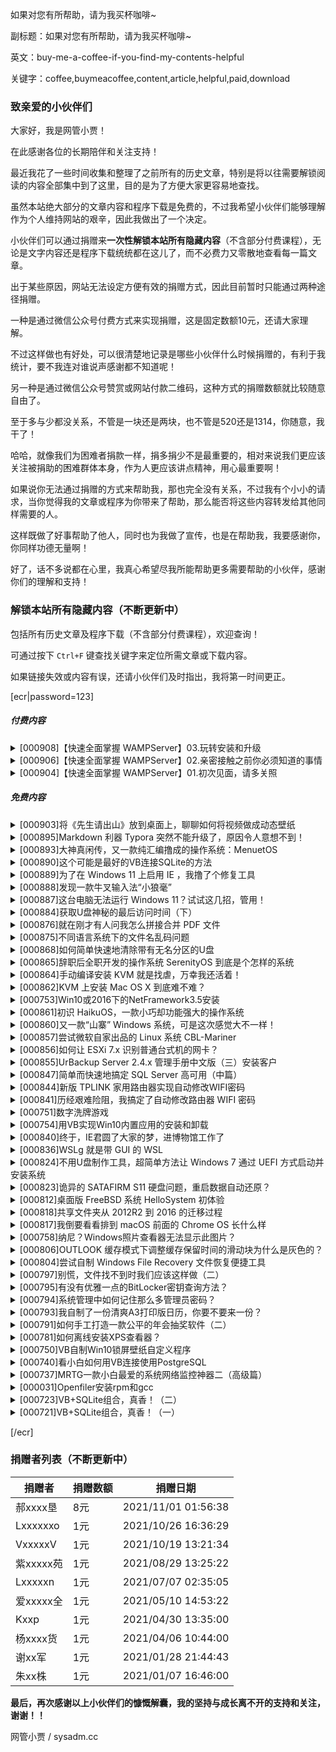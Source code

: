 如果对您有所帮助，请为我买杯咖啡~

副标题：如果对您有所帮助，请为我买杯咖啡~

英文：buy-me-a-coffee-if-you-find-my-contents-helpful

关键字：coffee,buymeacoffee,content,article,helpful,paid,download



### 致亲爱的小伙伴们

大家好，我是网管小贾！

在此感谢各位的长期陪伴和关注支持！



最近我花了一些时间收集和整理了之前所有的历史文章，特别是将以往需要解锁阅读的内容全部集中到了这里，目的是为了方便大家更容易地查找。

虽然本站绝大部分的文章内容和程序下载是免费的，不过我希望小伙伴们能够理解作为个人维持网站的艰辛，因此我做出了一个决定。

小伙伴们可以通过捐赠来**一次性解锁本站所有隐藏内容**（不含部分付费课程），无论是文字内容还是程序下载统统都在这儿了，而不必费力又零散地查看每一篇文章。



出于某些原因，网站无法设定方便有效的捐赠方式，因此目前暂时只能通过两种途径捐赠。

一种是通过微信公众号付费方式来实现捐赠，这是固定数额10元，还请大家理解。

不过这样做也有好处，可以很清楚地记录是哪些小伙伴什么时候捐赠的，有利于我统计，要不我连对谁说声感谢都不知道呢！

另一种是通过微信公众号赞赏或网站付款二维码，这种方式的捐赠数额就比较随意自由了。

至于多与少都没关系，不管是一块还是两块，也不管是520还是1314，你随意，我干了！

哈哈，就像我们为困难者捐款一样，捐多捐少不是最重要的，相对来说我们更应该关注被捐助的困难群体本身，作为人更应该讲点精神，用心最重要啊！



如果说你无法通过捐赠的方式来帮助我，那也完全没有关系，不过我有个小小的请求，当你觉得我的文章或程序为你带来了帮助，那么能否将这些内容转发给其他同样需要的人。

这样既做了好事帮助了他人，同时也为我做了宣传，也是在帮助我，我要感谢你，你同样功德无量啊！

好了，话不多说都在心里，我真心希望尽我所能帮助更多需要帮助的小伙伴，感谢你们的理解和支持！



### 解锁本站所有隐藏内容（不断更新中）

包括所有历史文章及程序下载（不含部分付费课程），欢迎查询！

可通过按下 `Ctrl+F` 键查找关键字来定位所需文章或下载内容。

如果链接失效或内容有误，还请小伙伴们及时指出，我将第一时间更正。



[ecr|password=123]



##### 付费内容

<details>
<summary>[000908]【快速全面掌握 WAMPServer】03.玩转安装和升级</summary>
文章链接：https://www.sysadm.cc/index.php/webxuexi/908-master-wampserver-quickly-and-playing-installation-and-upgrade
    <br>
    阅读密码：314580
</details>

<details>
<summary>[000906]【快速全面掌握 WAMPServer】02.亲密接触之前你必须知道的事情</summary>
    文章链接：https://www.sysadm.cc/index.php/webxuexi/906-master-wampserver-quickly-and-comprehensively-wampserver-all-you-need-to-know
    <br>
    阅读密码：229441
</details>

<details>
<summary>[000904]【快速全面掌握 WAMPServer】01.初次见面，请多关照</summary>
    文章链接：https://www.sysadm.cc/index.php/webxuexi/904-master-wampserver-quickly-and-comprehensively-nice-to-meet-you
    <br>
    阅读密码：903351
</details>



##### 免费内容

<details>
<summary>[000903]将《先生请出山》放到桌面上，聊聊如何将视频做成动态壁纸</summary>
文章链接：https://www.sysadm.cc/index.php/vbbiancheng/903-put-the-video-sir-please-come-out-to-be-an-official-onto-desktop-let-us-talk-about-how-to-make-videos-into-lively-wallpaper
<br>
阅读密码：746480
<br><br>
网管小贾的MP4动态壁纸程序(WindowsMediaPlayer).7z (106K)
<br>
下载链接：https://pan.baidu.com/s/1HYATSyA3H2YNPivAu2i6aw
<br>
提取码：gvt3
<br><br>
网管小贾的MP4动态壁纸程序(VLCMediaPlayer).7z (106K)
<br>
因 VLC 安装包较大，此压缩包不含 VLC 安装包，请到下面官网链接下载。
<br>
下载链接：https://pan.baidu.com/s/1uiSTHTdujRD62sPuj7M03A
<br>
提取码：0p0z
<br><br>
VLC Media Player(vlc-3.0.16-win32).exe (40M)
<br>
当前最新版本 3.0.16 ，切记安装 32 位。
<br>
下载链接：https://www.videolan.org/
<br><br>
《先生请出山》魔性舞步演示视频小片段
<br>
下载链接：https://pan.baidu.com/s/1PgIkBv--E3A5Dwuwt9VWvA
<br>
提取码：bg82
</details>

<details>
<summary>[000895]Markdown 利器 Typora 突然不能升级了，原因令人意想不到！</summary>
文章链接：https://www.sysadm.cc/index.php/xitongyunwei/895-why-markdown-tool-typora-cannot-be-upgraded-suddenly-the-reason-is-unexpected
<br>
阅读密码：935180
<br><br>
Windows 64位/32位
<br>
typora_0.11.18.zip (132.15M)
<br>
下载链接：https://pan.baidu.com/s/1j2wjtwxNa2SrXUXf5yAF7A
<br>
提取码：pvc6
<br><br>
Linux
<br>
Deb包: typora_0.11.18_amd64.deb (67.03M)
<br>
下载链接：https://pan.baidu.com/s/1YcvVqj2uLGfbZLiavaViHQ
<br>
提取码：gkrj
<br><br>
Tar包: Typora-linux-x64.tar.gz (Ver: 0.9.92) (89.41M)
<br>
下载链接：https://pan.baidu.com/s/15IQ7CwkIIICkjeWPZC_hdw
<br>
提取码：bq8r
<br><br>
MacOS
<br>
typora-0.11.18.dmg (15.43M)
<br>
下载链接：https://pan.baidu.com/s/1L-GqZailmveCo5lBO9hP7Q
<br>
提取码：igyi 
</details>

<details>
<summary>[000893]大神真闲传，又一款纯汇编撸成的操作系统：MenuetOS</summary>
文章链接：https://www.sysadm.cc/index.php/xitongyunwei/893-they-always-have-free-time-and-another-pure-assembly-operating-system-menuetos
<br>
阅读密码：152190
<br><br>
MenuetOS64.iso(1.45M) & MenuetOS32.iso(1.45M)
<br>
下载链接：https://pan.baidu.com/s/1tEd1eFxNDCobJKsP_YU_LA
<br>
提取码：xb07
</details>

<details>
<summary>[000890]这个可能是最好的VB连接SQLite的方法</summary>
文章链接：https://www.sysadm.cc/index.php/vbbiancheng/890-this-is-probably-the-best-way-to-connect-sqlite-with-vb
<br>
阅读密码：530001
<br><br>
网管小贾的VB+SQLite演示程序.7z(2.72M)
<br>
下载链接：https://pan.baidu.com/s/1FYOu7YvJDHkPGNv89jdltw
<br>
提取码：n2vt
</details>

<details>
<summary>[000889]为了在 Windows 11 上启用 IE ，我撸了个修复工具</summary>
文章链接：https://www.sysadm.cc/index.php/xitongyunwei/889-in-order-to-use-ie-on-windows-11-i-made-a-fix-app
<br>
阅读密码：924180
<br><br>
网管小贾的Windows11一键修复IE11工具.7z(4.93M)
<br>
下载链接：https://pan.baidu.com/s/1SmtuLev7tecxfcF08qvnJA
<br>
提取码：mmaa
<br><br>
ieframe.dll.7z(4.85M)
<br>
下载链接：https://pan.baidu.com/s/1Ys7TRwKzRWG1HAUBfkUpHw
<br>
提取码：vii4
</details>

<details>
<summary>[000888]发现一款牛叉输入法“小狼毫”</summary>
文章链接：https://www.sysadm.cc/index.php/xitongyunwei/888-i-found-a-good-rime-input-method-engine
<br>
阅读密码：531331
<br><br>
小狼毫输入法+五笔拼音组件.7z（10M）
<br>
下载链接：https://pan.baidu.com/s/1UUJT9WH5arZUXfHt1nj4FA
<br>
提取码： ug5o
</details>

<details>
<summary>[000887]这台电脑无法运行 Windows 11？试试这几招，管用！</summary>
文章链接：https://www.sysadm.cc/index.php/xitongyunwei/887-this-pc-can-not-run-windows-11-try-these-methods-they-work
<br>
阅读密码：403031
<br><br>
LanConfig.reg (1K)
<br>
下载链接：https://pan.baidu.com/s/1KHPZeOutDYKJOwprGHF8Vg
<br>
提取码：d8m4
</details>

<details>
<summary>[000884]获取U盘神秘的最后访问时间（下）</summary>
文章链接：https://www.sysadm.cc/index.php/xitongyunwei/884-getting-the-last-mysterious-attach-timestamps-of-usb-flash-disk-2
<br>
阅读密码：926091
<br><br>
网管小贾的USB时间记录查看器 XJUsbViewer (96K)
<br>
本地下载：https://pan.baidu.com/s/1ws7n840lpfTAl4PW78_kOA
<br>
提取码：8ut4
</details>

<details>
<summary>[000876]就在刚才有人问我怎么拼接合并 PDF 文件</summary>
文章链接：https://www.sysadm.cc/index.php/xitongyunwei/876-just-now-someone-asked-me-how-to-merge-pdf-files
<br>
阅读密码：938231
<br><br>
MergePDF.7z(67.8K)
<br>
下载链接：https://pan.baidu.com/s/1HLvl9F98Ypa8L20KD9EvBQ
<br>
提取码：myyq
</details>

<details>
<summary>[000875]不同语言系统下的文件名乱码问题</summary>
文章链接：https://www.sysadm.cc/index.php/vbbiancheng/875-garbled-code-problem-of-filename-in-different-language-systems
<br>
阅读密码：308180
<br><br>
网管小贾的日文乱码转换器.7z(94K)
<br>
下载链接：https://pan.baidu.com/s/1EKeT0xm89EPjvnk2ii343g
<br>
提取码：2a6m
</details>

<details>
<summary>[000868]如何简单快速地清除带有无名分区的U盘</summary>
文章链接：https://www.sysadm.cc/index.php/xitongyunwei/868-how-to-simply-and-quickly-clean-usb-stick-with-undeletable-partitions
<br>
阅读密码：937211
<br><br>
USBOOT.7z (368K)
<br>
下载链接：https://pan.baidu.com/s/1aQ4ofjm74s7-kT8h3cbenQ
<br>
提取码： mjp5 
</details>

<details>
<summary>[000865]辞职后全职开发的操作系统 SerenityOS 到底是个怎样的系统</summary>
文章链接：https://www.sysadm.cc/index.php/xitongyunwei/865-how-about-serenityos-which-i-quit-my-job-to-focus-on-it-full-time
<br>
阅读密码：028190
<br><br>
cldr-39.0.0-json-modern.zip(39.7M)
<br>
本地下载：https://pan.baidu.com/s/1aJ3Nuy-HUYmw0FH_sl3c-A
<br>
提取码：lt2e
<br><br>
现成的映像文件 serenityos.vdi (328M)
<br>
下载链接：https://pan.baidu.com/s/1K8sKlKfahjYts_MDtXpKlQ
<br>
提取码：dr9g
<br><br>
现成的映像文件 serenityos.vmdk (284M)
<br>
下载链接：https://pan.baidu.com/s/1MtbowWCP4FWYYbzAlo48eA
<br>
提取码：iw7u
</details>

<details>
<summary>[000864]手动编译安装 KVM 就是找虐，万幸我还活着！</summary>
文章链接：https://www.sysadm.cc/index.php/xitongyunwei/864-compiling-and-installing-of-kvm-is-very-troublesome-thanks-god-i-am-still-alive
<br>
阅读密码：134390
<br><br>
ninja-linux.zip(100K)
<br>
本地下载：https://pan.baidu.com/s/1zdjoZaTw7bia0r2zG_Q6mQ
<br>
提取码：6pzq
<br><br>
libvirt-daemon-drivers.zip(2.15M)
<br>
打包下载：https://pan.baidu.com/s/1F-q6QniOol-AHQhgPLtRRQ
<br>
提取码：by0m
<br><br>
gtksourceview-4.6.1.tar.xz（1.10M）
<br>
下载链接：https://pan.baidu.com/s/1ib6woV9qFXRNiy-dx4pC4w
<br>
提取码：odbu
</details>

<details>
<summary>[000862]KVM 上安装 Mac OS X 到底难不难？</summary>
文章链接：https://www.sysadm.cc/index.php/xitongyunwei/862-how-to-install-mac-os-x-on-kvm
<br>
阅读密码：304180
<br><br>
OSX-KVM.zip(15.6M)
<br>
下载链接：https://pan.baidu.com/s/1J8YYXroOwJQJiX-zV6onUg
<br>
提取码：mtqe
<br><br>
1. High_Sierra_10.13.dmg(463M)
<br>
2. Mojave_10.14.dmg(458M)
<br>
3. Catalina_10.15.dmg(475M)
<br>
4. Big_Sur_11.0.dmg(637M)
<br>
切记：需要将它们转换成 img 后才能加载使用哦！
<br>
下载链接：https://pan.baidu.com/s/164XkIjobx8oaWAsmPtG9OQ
<br>
提取码：n7i6
<br><br>
MacOSX.xml.zip(29.9K)
<br>
下载链接：https://pan.baidu.com/s/1gRUYtxHqe1oKJYQw0sBYCA
<br>
提取码：me4f
</details>

<details>
<summary>[000753]Win10或2016下的NetFramework3.5安装</summary>
文章链接：https://www.sysadm.cc/index.php/xitongyunwei/753-win10-2016-net-framework-35
<br>
阅读密码：109131
<br><br>
网管小贾自制脱机安装卸载Netframework3.5组件批处理程序
<br>
https://pan.baidu.com/s/10AqjucEAvacW2hnLFg3ZBg
<br>
提取码：k3e4
</details>

<details>
<summary>[000861]初识 HaikuOS，一款小巧却功能强大的操作系统</summary>
文章链接：https://www.sysadm.cc/index.php/xitongyunwei/861-first-met-haiku-a-small-but-powerful-os
<br>
阅读密码：220280
<br><br>
haiku-r1beta3-x86_64-anyboot.iso(718M)
<br>
下载链接：https://pan.baidu.com/s/1PGX-JQlZOaglgHekWeAmWA
<br>
提取码：nbh2
</details>

<details>
<summary>[000860]又一款“山寨” Windows 系统，可是这次感觉大不一样！</summary>
文章链接：https://www.sysadm.cc/index.php/xitongyunwei/860-another-windows-like-system-but-this-time-it-feels-very-different
<br>
阅读密码：002390
<br><br>
ReactOS-0.4.13-release-28-g5724391-iso.zip(120M)
<br>
下载链接：https://pan.baidu.com/s/1AivPDpDS7XoIlqunxQRMcw
<br>
提取码：xtfw
</details>

<details>
<summary>[000857]尝试微软自家出品的 Linux 系统 CBL-Mariner</summary>
文章链接：https://www.sysadm.cc/index.php/xitongyunwei/857-test-cbl-mariner-which-is-linux-from-microsoft
<br>
阅读密码：436501
<br><br>
CBL-Mariner.7z (483M)
<br>
下载链接：https://pan.baidu.com/s/1KbcC3UmbBg9zl6Sky-musA
<br>
提取码：4n10
<br><br>
core-legacycore-1.0.20210728.1236.vhdx (632.00M)
<br>
下载链接：https://pan.baidu.com/s/1SZeNkkYjkkQFlvSAsqeRdQ
<br>
提取码：0qyv
<br><br>
core-legacycore-1.0.20210728.1250.vhd (2.00G)
<br>
下载链接：https://pan.baidu.com/s/1YFhYB-6aYCkdoTn2LeGBHw
<br>
提取码：gyok
<br><br>
meta-user-data.iso (366K)
<br>
下载链接：https://pan.baidu.com/s/1Qtgw1Qi2xLywUW7pmneW6w
<br>
提取码：5yqz
<br><br>
完整版可引导 full-1.0.20210728.1317.iso (677.03M)
<br>
下载链接：链接：https://pan.baidu.com/s/11dEA6ceo292WynXYmdYdSg
<br>
提取码：25w0
</details>

<details>
<summary>[000856]如何让 ESXi 7.x 识别普通台式机的网卡？</summary>
文章链接：https://www.sysadm.cc/index.php/xitongyunwei/856-how-to-make-esxi-7-x-recognize-the-network-adapt-card-of-desktop-pc
<br>
阅读密码：757190
<br><br>
驱动注入工具
<br>
ESXi-Customizer-PS-2.8.1.zip
<br>
下载链接：https://pan.baidu.com/s/1kPbFlEbLCbVt3atfDJjkkw
<br>
提取码：txr7
<br><br>
USB 网卡驱动
<br>
ESXi702-VMKUSB-NIC-FLING-47140841-component-18150468.zip
<br>
下载链接：https://pan.baidu.com/s/10mHYyy7lnqkfyOYomeAa6w
<br>
提取码：sn1k
<br><br>
ESXi 7.0U2a 扩展包
<br>
VMware-ESXi-7.0U2a-17867351-depot.zip
<br>
下载链接：https://pan.baidu.com/s/19u7zklSSPMKs8RfD7N7OSg
<br>
提取码：0v26
<br><br>
ESXi-7.0U2a-VMKUSB-NIC-FLING.ISO (388M)
<br>
SHA256: 74D05ECC728EC565CA9EEF57928F4B1F86EC3F7005DF2AED395352B748B176E2
<br>
下载链接：https://pan.baidu.com/s/1Wn4tARpUzqGSFRjQvXm6aA
<br>
提取码：o95m
</details>

<details>
<summary>[000855]UrBackup Server 2.4.x 管理手册中文版（三）安装客户</summary>
文章链接：https://www.sysadm.cc/index.php/xitongyunwei/855-administration-manual-for-urbackup-server-3
<br>
阅读密码：955380
<br><br>
批量部署UrBackup客户端脚本.py.7z
<br>
下载链接：https://pan.baidu.com/s/1IWkkh0zH1CZCRUb7iI3MkA
<br>
提取码：rzd4
<br><br>
UrBackup Client 2.0.29.pkg.7z (5.05M)
<br>
下载链接：https://pan.baidu.com/s/1GhT3s7f65W5QOi6KPL4k3g
<br>
提取码：bzdv
</details>

<details>
<summary>[000847]简单而快速地搞定 SQL Server 高可用（中篇）</summary>
文章链接：https://www.sysadm.cc/index.php/xitongyunwei/847-simple-and-fast-solution-to-always-on-high-availability-of-sql-server-2
<br>
阅读密码：230580
<br><br>
当前搬运最新版 SSMS 18.9.1 (651M)
<br>
下载链接：https://pan.baidu.com/s/1xJFE9O0rYfA1pyiETFHxoQ
<br>
提取码：4fb6
<br><br>
Net Framework 4.7.2 (80M)
<br>
下载链接：https://pan.baidu.com/s/1JuMgYPpBVzPxLuvGdgdWug
<br>
提取码：piif
<br><br>
以上证书生成导入脚本下载：
<br>
下载链接：https://pan.baidu.com/s/1LmBitugDmnF8cwZ4LFgLJA
<br>
提取码：92du
</details>

<details>
<summary>[000844]新版 TPLINK 家用路由器实现自动修改WIFI密码</summary>
文章链接：https://www.sysadm.cc/index.php/xitongyunwei/844-tplink-router-how-to-change-wifi-password-automatically-everyday
<br>
阅读密码：146580
<br><br>
完整油猴代码下载：
<br>
下载链接：https://pan.baidu.com/s/1rpV4vjiO8MmMUtmNDMQwDQ
<br>
提取码：dal7
</details>

<details>
<summary>[000841]历经艰难险阻，我搞定了自动修改路由器 WIFI 密码</summary>
文章链接：https://www.sysadm.cc/index.php/xitongyunwei/841-after-a-lot-of-difficulties-i-resolved-issue-to-change-wifi-password-of-router-automatically
<br>
阅读密码：613290
<br><br>
定时修改路由器 WIFI 密码.7z (29.5K)
<br>
下载链接：https://pan.baidu.com/s/1I-Vg-WWwwJbMfu0jXNp64A
<br>
提取码：w8lw
</details>

<details>
<summary>[000751]数字洗牌游戏</summary>
文章链接：https://www.sysadm.cc/index.php/vbbiancheng/751-vb-shuffle-game
<br>
阅读密码：748101
<br><br>
数字洗牌游戏.7z (49K)
<br>
下载链接：https://pan.baidu.com/s/1wuG0-sLNkvQi2865WwRLMQ
<br>
提取码：4pzt
</details>

<details>
<summary>[000754]用VB实现Win10内置应用的安装和卸载</summary>
文章链接：https://www.sysadm.cc/index.php/vbbiancheng/754-vb-win10-appxpackage-remove
<br>
阅读密码：359122
<br><br>
https://pan.baidu.com/s/1fFmHgj3L1G2Uf0rOwLVWtw
<br>
提取码：cphz
</details>

<details>
<summary>[000840]终于，IE君圆了大家的梦，进博物馆工作了</summary>
文章链接：https://www.sysadm.cc/index.php/xitongyunwei/840-finally-mr-ie-realized-our-dreams-and-went-to-work-in-the-museum
<br>
阅读密码：005190
<br><br>
IE 6.0 (52.4M)
<br>
使用平台：Windows 2000
<br>
下载链接：https://pan.baidu.com/s/107p475WqZ80qwMstxL3Htw
<br>
提取码：kfr8
<br><br>
IE 7.0 (20.9M) 含卸载工具
<br>
使用平台：Windows XP
<br>
下载链接：https://pan.baidu.com/s/1J9A0VGtR9M5Cd03w2NLmUw
<br>
提取码：095r
<br><br>
IE 8.0 (16.0M)
<br>
使用平台：Windows XP
<br>
下载链接：https://pan.baidu.com/s/1avPcFOcGbD3fc1SSEaPbuQ
<br>
提取码：pcd5
<br><br>
IE 11 (48.9M) for x86
<br>
使用平台：Windows 7 32位
<br>
下载链接：https://pan.baidu.com/s/1GdPa2EU8aA8IUUjkQ_2fUg
<br>
提取码：2dqn
<br><br>
IE 11 (91.8M) for x64
<br>
使用平台：Windows 7 64位
<br>
下载链接：https://pan.baidu.com/s/1B8mygIriqkIldkrDtcymXA
<br>
提取码：a3yj
</details>

<details>
<summary>[000836]WSLg 就是带 GUI 的 WSL</summary>
文章链接：https://www.sysadm.cc/index.php/xitongyunwei/836-wslg-is-short-for-windows-subsystem-for-linux-gui
<br>
阅读密码：111011
<br><br>
独立安装包 Ubuntu 20.04
<br>
下载链接：https://pan.baidu.com/s/13JSInkNVBX2xIL6gLrNlZw
<br>
提取码：4gdi
<br><br>
独立安装包 Ubuntu 18.04
<br>
下载链接：https://pan.baidu.com/s/1k6qFBcABOvrblsle6HZIqg
<br>
提取码：est7
</details>

<details>
<summary>[000824]不用U盘制作工具，超简单方法让 Windows 7 通过 UEFI 方式启动并安装系统</summary>
文章链接：https://www.sysadm.cc/index.php/xitongyunwei/824-simple-way-usb-stick-install-windows-7-through-uefi-without-usb-making-tools
<br>
阅读密码：052231
<br><br>
Win7_UEFI_启动所需文件.7z(507K)
<br>
下载链接：https://pan.baidu.com/s/1b9_TP20CmXeOQjccWH7cOA
<br>
提取码：tcll
</details>

<details>
<summary>[000823]诡异的 SATAFIRM S11 硬盘问题，重启数据自动还原？</summary>
文章链接：https://www.sysadm.cc/index.php/xitongyunwei/823-strange-satafirm-s11-hard-disk-problem-restart-data-auto-restore
<br>
阅读密码：427290
<br><br>
修复程序 repairs11.rar
<br>
下载链接：https://pan.baidu.com/s/1xZhl5w2MsDQXYT4v6vONmQ
<br>
提取码：epsy
<br><br>
查看硬盘固件编号 phison_flash_id.rar
<br>
下载链接：https://pan.baidu.com/s/1515N_Nea4skOrmCoWUOj8w
<br>
提取码：ruqk
<br><br>
PS3111 固件文件 firmware_ps3111.rar
<br>
下载链接：https://pan.baidu.com/s/1VIBTSe_OjNfyrEYawVzP8A
<br>
提取码： ag1p
<br><br>
刷新固件工具 s11-flasher.rar
<br>
下载链接：https://pan.baidu.com/s/12pR3vq2-sUgH_Ae04N0A3g
<br>
提取码：lph6
</details>

<details>
<summary>[000812]桌面版 FreeBSD 系统 HelloSystem 初体验</summary>
文章链接：https://www.sysadm.cc/index.php/xitongyunwei/812-first-experience-of-desktop-system-hellosystem-which-based-on-freebsd
<br>
阅读密码：836380
<br><br>
hello-0.5.0_0E12-FreeBSD-12.2-amd64.iso (1.74G)
<br>
下载链接：https://pan.baidu.com/s/1jhOwF1cXSdvgJZx4apNBQw
<br>
提取码：dm80
</details>

<details>
<summary>[000818]共享文件夹从 2012R2 到 2016 的迁移过程</summary>
文章链接：https://www.sysadm.cc/index.php/xitongyunwei/818-windows-share-service-migration-from-2012r2-to-2016
<br>
阅读密码：751221
<br><br>
2016 适用于 2012R2 的迁移工具（3.98M）
<br>
下载链接：https://pan.baidu.com/s/1Zqt66It2NMEjKvvmjui8bw
<br>
提取码：bo0x
</details>

<details>
<summary>[000817]我倒要看看排到 macOS 前面的 Chrome OS 长什么样</summary>
文章链接：https://www.sysadm.cc/index.php/xitongyunwei/817-chrome-os-ranks-above-macos
<br>
阅读密码：952451
<br><br>
cloudready-free-87.4.22-64bit.zip (1.17G)
<br>
下载链接：https://pan.baidu.com/s/13l4iQjsvVKOlvkfVfavHeA
<br>
提取码：aj73
<br><br>
CloudReady-Home-v83-x64.ova (2.39G)
<br>
下载链接：https://pan.baidu.com/s/1W9ORYdg9oAIBxoqiLtQmRw
<br>
提取码：p6n7
<br><br>
VMware-player-16.1.0-17198959.exe (215.38M)
<br>
下载链接：https://pan.baidu.com/s/1SE6UMzB5xW0WvRhby2gbXw
<br>
提取码：uh51
</details>

<details>
<summary>[000758]纳尼？Windows照片查看器无法显示此图片？</summary>
文章链接：https://www.sysadm.cc/index.php/xitongyunwei/758-windows-photo-viewer-can-not-review
<br>
阅读密码：303111
<br><br>
简易转换程序 convert.7z
<br>
下载链接：https://pan.baidu.com/s/1VdiVTPMHMANpnOTKrDC_2A
<br>
提取码：dbcl
</details>

<details>
<summary>[000806]OUTLOOK 缓存模式下调整缓存保留时间的滑动块为什么是灰色的？</summary>
文章链接：https://www.sysadm.cc/index.php/xitongyunwei/806-why-is-the-slider-that-adjusts-the-cache-retention-time-greyed-out-within-outlook-cached-mode
<br>
阅读密码：307551
<br><br>
网管小贾的Outlook邮件缓存保留时间调节器(3.13M)
<br>
下载链接：https://pan.baidu.com/s/1wUwwd0RpUVAz9C5X4X2z_w
<br>
提取码：onsq
<br>
注册密钥：6D29CD8439C0C9B71B0FCA65C5475A29
</details>

<details>
<summary>[000804]尝试自制 Windows File Recovery 文件恢复便捷工具</summary>
文章链接：https://www.sysadm.cc/index.php/vbbiancheng/804-i-made-a-convenient-tool-for-windows-file-recovery
<br>
阅读密码：659090
<br><br>
Windows File Recovery 文件恢复便捷工具（264.54K）
<br>
运行环境：Windows 10 （19041.0以下也可用）
<br>
注意事项：请下载后解压至非中文字符文件夹路径中使用
<br>
下载链接：https://pan.baidu.com/s/1uaE0S88w7JbZv9eQR8XaAA
<br>
提取码：pe06
<br>
注册密钥：2F5B74C77503A9DE3BB31309B2CE57CA
</details>

<details>
<summary>[000797]别慌，文件找不到时我们应该这样做（二）</summary>
文章链接：https://www.sysadm.cc/index.php/vbbiancheng/797-how-should-we-do-when-the-document-can-not-be-found-2
<br>
阅读密码：742551
<br><br>
网管小贾的文件搜索器（2.86M）
<br>
下载链接：https://pan.baidu.com/s/1EShzxJxysaJkTXIPRyM9eQ
<br>
提取码：7a3i
<br>
注册密钥：31D0005A1608CEA39D76D8B0419F5851
</details>

<details>
<summary>[000795]有没有优雅一点的BitLocker密钥查询方法？</summary>
文章链接：https://www.sysadm.cc/index.php/xitongyunwei/795-is-there-an-elegant-bitlocker-key-query-method
<br>
阅读密码：826090
<br><br>
网管小贾的BitLocker查询器（46.55K）
<br>
下载链接：https://pan.baidu.com/s/1tmGwWIZbU_2uoNCeCaNe5w
<br>
提取码：4alw
<br>
注册密钥：31D0005A1608CEA39D76D8B0419F5851
</details>

<details>
<summary>[000794]系统管理中如何记住那么多管理员密码？</summary>
文章链接：https://www.sysadm.cc/index.php/xitongyunwei/794-how-to-remember-so-many-administrator-passwords-in-system-management
<br>
阅读密码：518321
<br><br>
网管小贾的密码管理器（3.09M）
<br>
（程序登录：帐号admin，密码123）
<br>
下载链接：https://pan.baidu.com/s/1-hBue8qeavcH4bz9EZtHrg
<br>
提取码：74x6
<br>
注册密钥：AEB5A5A4A1B3A45A109F839199EEE27D
</details>

<details>
<summary>[000793]我自制了一份清爽A3打印版日历，你要不要来一份？</summary>
文章链接：https://www.sysadm.cc/index.php/vbbiancheng/793-how-to-make-a-calendar-of-a3-printed-version
<br>
阅读密码：739321
<br><br>
2022年日历（清爽A3打印版）@网管小贾(203K)
<br>
下载链接：https://pan.baidu.com/s/1TZi9erfzakIKC7wnQIgpFQ
<br>
提取码：jz50
</details>

<details>
<summary>[000791]如何手工打造一款公平的年会抽奖软件（二）</summary>
文章链接：https://www.sysadm.cc/index.php/vbbiancheng/791-how-to-make-a-fair-annual-meeting-1uck-draw-software-2
<br>
阅读密码：306161
<br><br>
网管小贾的抽奖软件（3.81M）
<br>
下载链接：https://pan.baidu.com/s/1lx9esi_jrMSA07GrDzlfEw
<br>
提取码：nbbv
<br>
注册密钥：B3332F11F5939CB5D34074F4833FE5F3
<br><br>
60个年会抽奖背景.7z (15.81M)
<br>
下载链接：https://pan.baidu.com/s/1gxJvDlx6fm2IuIkx7PjC1Q
<br>
提取码：e9il
<br>
解压密码：www.sysadm.cc
</details>

<details>
<summary>[000781]如何离线安装XPS查看器？</summary>
文章名称：https://www.sysadm.cc/index.php/xitongyunwei/781-how-to-install-xps-viewer-offline
<br>
阅读密码：754151
<br><br>
Xps-Viewer-Win10_2004.7z
<br>
下载链接：https://pan.baidu.com/s/12mFWsCwM19AvC8bgNarcMw
<br>
提取码：z9ms
<br>
解压密码：www.sysadm.cc
<br><br>
Xps-Viewer-Win10_1909.7z
<br>
下载链接：https://pan.baidu.com/s/17CfxgPo2EujxFgzrR4QNIw
<br>
提取码：d6q9
<br><br>
Xps-Viewer-Win10_LTSC.7z
<br>
下载链接：https://pan.baidu.com/s/1qSv4x-uEJ3jc23PHuIEZfg
<br>
提取码：aaf1
</details>

<details>
<summary>[000750]VB自制Win10锁屏壁纸自定义程序</summary>
文章链接：https://www.sysadm.cc/index.php/vbbiancheng/750-win10-lock-screen-image
<br><br>
下载链接：https://pan.baidu.com/s/1FZ7BEZgFJnGLFAwKi3Bbuw
<br>
提取码：mbjo
</details>

<details>
<summary>[000740]看小白如何用VB连接使用PostgreSQL</summary>
文章链接：https://www.sysadm.cc/index.php/vbbiancheng/740-vb-postgresql
<br>
阅读密码：124104
<br><br>
演示数据库导入程序
<br>
下载链接：https://pan.baidu.com/s/1te_OmDE6QrjsU3Wlyg_bTQ
<br>
提取码：0i98
<br>
解压缩密码：www.sysadm.cc 
<br>
下载文件后解压，使用以下命令导入 PostgreSQL 数据库。
<br>
# postgres是你的用户名
<br>
# db: database1 | schema: schema1 | table: table1
<br>
psql -Upostgres database1 < database1.sql
</details>

<details>
<summary>[000737]MRTG一款小白最爱的系统网络监控神器二（高级篇）</summary>
文章链接：https://www.sysadm.cc/index.php/xitongyunwei/737-mrtg-config
<br>
阅读密码：150850
<br><br>
cfgMaker.bat --- 生成配置文件
<br>
indexMaker.bat --- 生成页面文件
<br>
instsrv.bat 密码 --- 安装服务
<br>
doAll.bat 密码 --- 整合以上三项一次搞定
<br>
MRTG自定义页面模板.7z
<br>
下载链接：https://pan.baidu.com/s/1S-T0H-BiRuRA5oxrhFORNw
<br>
提取码：yv74
</details>

<details>
<summary>[000031]Openfiler安装rpm和gcc</summary>
文章链接：https://www.sysadm.cc/index.php/xitongyunwei/31-openfiler-rpm-gcc
<br>
阅读密码：094210
<br><br>
RPM文件
<br>
下载链接：https://pan.baidu.com/s/1aZ4zKdD9rtuIo7jALdBTHw
<br>
提取码：67k4
<br><br>
可直接使用的RPM解压后文件
<br>
下载链接：https://pan.baidu.com/s/1cEIitOFFY2bwviEMlascCQ
<br>
提取码：nf43
<br><br>
YUM文件（含GCC）
<br>
下载链接：https://pan.baidu.com/s/1nGy0Kzlvs7Oa-rHK-SpWvw
<br>
提取码：5es9
<br><br>
sk98lin网卡驱动
<br>
下载链接：https://pan.baidu.com/s/19v4HpFh9hhE5dge-KHbEVQ
<br>
提取码：r1dl
</details>

<details>
<summary>[000723]VB+SQLite组合，真香！（二）</summary>
文章链接：https://www.sysadm.cc/index.php/vbbiancheng/723-vb-sqlite-2
<br>
阅读密码：150846
<br><br>
VB_SQLite组合，真香演示之二.7z
<br>
下载链接：https://pan.baidu.com/s/1ymfrCZhex2xx1mmnAFTN1A
<br>
提取码：4zy1
<br>
解压密码：www.sysadm.cc
</details>

<details>
<summary>[000721]VB+SQLite组合，真香！（一）</summary>
文章链接：https://www.sysadm.cc/index.php/vbbiancheng/721-vb-sqlite
<br>
阅读密码：221300
<br><br>
VB_SQLite组合，真香演示之一.7z
<br>
下载链接：https://pan.baidu.com/s/1h90iUS2e389y9T0w2I_1eQ
<br>
提取码：vu66
<br>
解压密码：www.sysadm.cc
</details>



[/ecr]



### 捐赠者列表（不断更新中）

| 捐赠者    | 捐赠数额 | 捐赠日期            |
| --------- | -------- | ------------------- |
| 郝xxxx垦  | 8元      | 2021/11/01 01:56:38 |
| Lxxxxxxo  | 1元      | 2021/10/26 16:36:29 |
| VxxxxxV   | 1元      | 2021/10/19 13:21:34 |
| 紫xxxxx苑 | 1元      | 2021/08/29 13:25:22 |
| Lxxxxxn   | 1元      | 2021/07/07 02:35:05 |
| 爱xxxxx全 | 1元      | 2021/05/10 14:53:22 |
| Kxxp      | 1元      | 2021/04/30 13:35:00 |
| 杨xxxx货  | 1元      | 2021/04/06 10:44:00 |
| 谢xx军    | 1元      | 2021/01/28 21:44:43 |
| 朱xx株    | 1元      | 2021/01/07 16:46:00 |



**最后，再次感谢以上小伙伴们的慷慨解囊，我的坚持与成长离不开的支持和关注，谢谢！！**

网管小贾 / sysadm.cc

